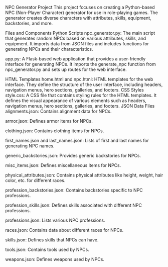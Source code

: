 NPC Generator Project
This project focuses on creating a Python-based NPC (Non-Player Character) generator for use in role-playing games. The generator creates diverse characters with attributes, skills, equipment, backstories, and more.

Files and Components
Python Scripts
npc_generator.py: The main script that generates random NPCs based on various attributes, skills, and equipment. It imports data from JSON files and includes functions for generating NPCs and their characteristics.

app.py: A Flask-based web application that provides a user-friendly interface for generating NPCs. It imports the generate_npc function from npc_generator.py and sets up routes for the web interface.

HTML Templates
home.html and npc.html: HTML templates for the web interface. They define the structure of the user interface, including headers, navigation menus, hero sections, galleries, and footers.
CSS Styles
style.css: A CSS file that contains styling rules for the HTML templates. It defines the visual appearance of various elements such as headers, navigation menus, hero sections, galleries, and footers.
JSON Data Files
alignments.json: Contains alignment data for NPCs.

armor.json: Defines armor items for NPCs.

clothing.json: Contains clothing items for NPCs.

first_names.json and last_names.json: Lists of first and last names for generating NPC names.

generic_backstories.json: Provides generic backstories for NPCs.

misc_items.json: Defines miscellaneous items for NPCs.

physical_attributes.json: Contains physical attributes like height, weight, hair color, etc. for different races.

profession_backstories.json: Contains backstories specific to NPC professions.

profession_skills.json: Defines skills associated with different NPC professions.

professions.json: Lists various NPC professions.

races.json: Contains data about different races for NPCs.

skills.json: Defines skills that NPCs can have.

tools.json: Contains tools used by NPCs.

weapons.json: Defines weapons used by NPCs.
